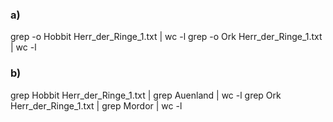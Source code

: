 ### a)

grep -o Hobbit Herr_der_Ringe_1.txt |  wc -l
grep -o Ork Herr_der_Ringe_1.txt |  wc -l


### b)

grep Hobbit Herr_der_Ringe_1.txt | grep Auenland | wc -l
grep Ork Herr_der_Ringe_1.txt | grep Mordor | wc -l

